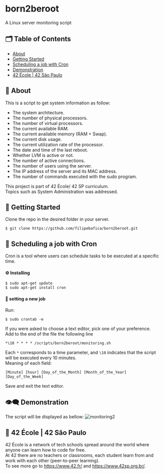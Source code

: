 # born2beroot
A Linux server monitoring script

## 🗂 Table of Contents
* [About](#-about)
* [Getting Started](#-getting-started)
* [Scheduling a job with Cron](#-scheduling-a-job-with-cron)
* [Demonstration](-demonstration)
* [42 École | 42 São Paulo](#-42-école--42-são-paulo)

## 🧐 About
This is a script to get system information as follow:
* The system architecture.
* The number of physical processors.
* The number of virtual processors.
* The current available RAM.
* The current available memory (RAM + Swap).
* The current disk usage.
* The current utilization rate of the processor.
* The date and time of the last reboot.
* Whether LVM is active or not.
* The number of active connections.
* The number of users using the server.
* The IP address of the server and its MAC address.
* The number of commands executed with the sudo program.

This project is part of 42 École/ 42 SP curriculum.\
Topics such as System Administration was addressed.

## 🏁 Getting Started
Clone the repo in the desired folder in your server.
```
$ git clone https://github.com/filipebafica/born2beroot.git
```

## 📅 Scheduling a job with Cron
Cron is a tool where users can schedule tasks to be executed at a specific time.

#### ⚙️ Installing
```
$ sudo apt-get update
$ sudo apt-get install cron
```

#### 🎈 setting a new job
Run:
```
$ sudo crontab -e
```
If you were asked to choose a text editor, pick one of your preference.\
Add to the end of the file the following line
```
*\10 * * * * /scripts/born2beroot/monitoring.sh
```
Each `*` corresponds to a time parameter, and `\10` indicates that the script will be executed every 10 minutes.\
Meaning of each field:
```
[Minute] [hour] [Day_of_the_Month] [Month_of_the_Year] [Day_of_the_Week]
```
Save and exit the text editor.

## 👁️‍🗨️ Demonstration
The script will be displayed as bellow:
![monitoring2](https://user-images.githubusercontent.com/31427890/128940369-5a478208-a1bb-4c1c-9cc6-5e4fcfac9d1a.png)

## 🏫 42 École | 42 São Paulo
42 École is a network of tech schools spread around the world where anyone can learn how to code for free.\
At 42 there are no teachers or classrooms, each student learn from and work with each other (peer-to-peer learning).\
To see more go to https://www.42.fr/ and https://www.42sp.org.br/.
